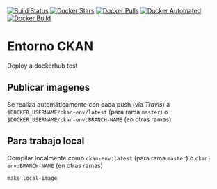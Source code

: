 [![Build Status](https://travis-ci.org/avdata99/ckan-env.svg?branch=master)](https://travis-ci.org/avdata99/ckan-env)
[![Docker Stars](https://img.shields.io/docker/stars/avdata99/ckan-env.svg)](https://hub.docker.com/r/avdata99/ckan-env/tags)
[![Docker Pulls](https://img.shields.io/docker/pulls/avdata99/ckan-env.svg)](https://hub.docker.com/r/avdata99/ckan-env/tags)
[![Docker Automated](https://img.shields.io/docker/automated/avdata99/ckan-env.svg)](https://hub.docker.com/r/avdata99/ckan-env/tags)
[![Docker Build](https://img.shields.io/docker/build/avdata99/ckan-env.svg)](https://hub.docker.com/r/avdata99/ckan-env/tags)
# Entorno CKAN

Deploy a dockerhub test

## Publicar imagenes

Se realiza automáticamente con cada push (vía _Travis_) a `$DOCKER_USERNAME/ckan-env/latest` (para rama `master`) o `$DOCKER_USERNAME/ckan-env:BRANCH-NAME` (en otras ramas)

## Para trabajo local

Compilar localmente como `ckan-env:latest` (para rama `master`) o `ckan-env:BRANCH-NAME` (en otras ramas)

```
make local-image
```